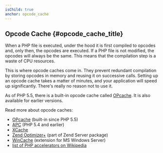 ```yaml
---
isChild: true
anchor: opcode_cache
---
```


## Opcode Cache {#opcode_cache_title}

When a PHP file is executed, under the hood it is first compiled to opcodes and, only then, the opcodes are executed.
If a PHP file is not modified, the opcodes will always be the same. This means that the compilation step is a waste of CPU resources.

This is where opcode caches come in. They prevent redundant compilation by storing opcodes in memory and reusing it on successive calls.
Setting up an opcode cache takes a matter of minutes, and your application will speed up significantly. There's really no reason not to use it.

As of PHP 5.5, there is a built-in opcode cache called [OPcache][opcache-book]. It is also available for earlier versions.

Read more about opcode caches:

* [OPcache][opcache-book] (built-in since PHP 5.5)
* [APC](http://php.net/book.apc) (PHP 5.4 and earlier)
* [XCache](http://xcache.lighttpd.net/)
* [Zend Optimizer+](http://www.zend.com/products/server/) (part of Zend Server package)
* [WinCache](http://www.iis.net/download/wincacheforphp) (extension for MS Windows Server)
* [list of PHP accelerators on Wikipedia](http://en.wikipedia.org/wiki/List_of_PHP_accelerators)

[opcache-book]: http://php.net/book.opcache

